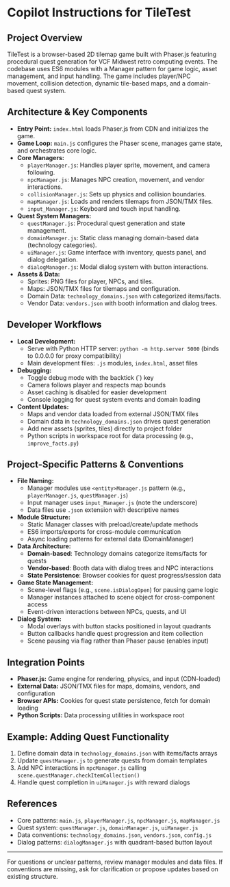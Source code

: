 # Copilot Instructions for TileTest

## Project Overview
TileTest is a browser-based 2D tilemap game built with Phaser.js featuring procedural quest generation for VCF Midwest retro computing events. The codebase uses ES6 modules with a Manager pattern for game logic, asset management, and input handling. The game includes player/NPC movement, collision detection, dynamic tile-based maps, and a domain-based quest system.

## Architecture & Key Components
- **Entry Point:** `index.html` loads Phaser.js from CDN and initializes the game.
- **Game Loop:** `main.js` configures the Phaser scene, manages game state, and orchestrates core logic.
- **Core Managers:**
  - `playerManager.js`: Handles player sprite, movement, and camera following.
  - `npcManager.js`: Manages NPC creation, movement, and vendor interactions.
  - `collisionManager.js`: Sets up physics and collision boundaries.
  - `mapManager.js`: Loads and renders tilemaps from JSON/TMX files.
  - `input_Manager.js`: Keyboard and touch input handling.
- **Quest System Managers:**
  - `questManager.js`: Procedural quest generation and state management.
  - `domainManager.js`: Static class managing domain-based data (technology categories).
  - `uiManager.js`: Game interface with inventory, quests panel, and dialog delegation.
  - `dialogManager.js`: Modal dialog system with button interactions.
- **Assets & Data:**
  - Sprites: PNG files for player, NPCs, and tiles.
  - Maps: JSON/TMX files for tilemaps and configuration.
  - Domain Data: `technology_domains.json` with categorized items/facts.
  - Vendor Data: `vendors.json` with booth information and dialog trees.

## Developer Workflows
- **Local Development:**
  - Serve with Python HTTP server: `python -m http.server 5000` (binds to 0.0.0.0 for proxy compatibility)
  - Main development files: `.js` modules, `index.html`, asset files
- **Debugging:**
  - Toggle debug mode with the backtick (`) key
  - Camera follows player and respects map bounds
  - Asset caching is disabled for easier development
  - Console logging for quest system events and domain loading
- **Content Updates:**
  - Maps and vendor data loaded from external JSON/TMX files
  - Domain data in `technology_domains.json` drives quest generation
  - Add new assets (sprites, tiles) directly to project folder
  - Python scripts in workspace root for data processing (e.g., `improve_facts.py`)

## Project-Specific Patterns & Conventions
- **File Naming:**
  - Manager modules use `<entity>Manager.js` pattern (e.g., `playerManager.js`, `questManager.js`)
  - Input manager uses `input_Manager.js` (note the underscore)
  - Data files use `.json` extension with descriptive names
- **Module Structure:**
  - Static Manager classes with preload/create/update methods
  - ES6 imports/exports for cross-module communication
  - Async loading patterns for external data (DomainManager)
- **Data Architecture:**
  - **Domain-based**: Technology domains categorize items/facts for quests
  - **Vendor-based**: Booth data with dialog trees and NPC interactions
  - **State Persistence**: Browser cookies for quest progress/session data
- **Game State Management:**
  - Scene-level flags (e.g., `scene.isDialogOpen`) for pausing game logic
  - Manager instances attached to scene object for cross-component access
  - Event-driven interactions between NPCs, quests, and UI
- **Dialog System:**
  - Modal overlays with button stacks positioned in layout quadrants
  - Button callbacks handle quest progression and item collection
  - Scene pausing via flag rather than Phaser pause (enables input)

## Integration Points
- **Phaser.js:** Game engine for rendering, physics, and input (CDN-loaded)
- **External Data:** JSON/TMX files for maps, domains, vendors, and configuration
- **Browser APIs:** Cookies for quest state persistence, fetch for domain loading
- **Python Scripts:** Data processing utilities in workspace root

## Example: Adding Quest Functionality
1. Define domain data in `technology_domains.json` with items/facts arrays
2. Update `questManager.js` to generate quests from domain templates
3. Add NPC interactions in `npcManager.js` calling `scene.questManager.checkItemCollection()`
4. Handle quest completion in `uiManager.js` with reward dialogs

## References
- Core patterns: `main.js`, `playerManager.js`, `npcManager.js`, `mapManager.js`
- Quest system: `questManager.js`, `domainManager.js`, `uiManager.js`
- Data conventions: `technology_domains.json`, `vendors.json`, `config.js`
- Dialog patterns: `dialogManager.js` with quadrant-based button layout

---
For questions or unclear patterns, review manager modules and data files. If conventions are missing, ask for clarification or propose updates based on existing structure.
